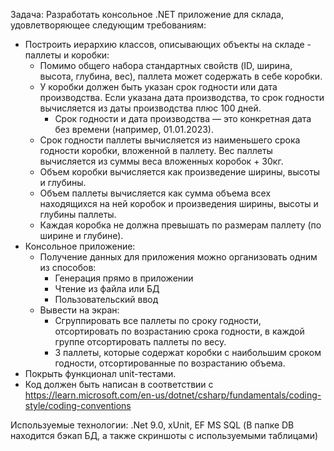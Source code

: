 Задача:
Разработать консольное .NET приложение для склада, удовлетворяющее следующим требованиям:
- Построить иерархию классов, описывающих объекты на складе - паллеты и коробки:
    - Помимо общего набора стандартных свойств (ID, ширина, высота, глубина, вес), паллета может содержать в себе коробки.
    - У коробки должен быть указан срок годности или дата производства. Если указана дата производства, то срок годности вычисляется из даты производства плюс 100 дней.
        - Срок годности и дата производства — это конкретная дата без времени (например, 01.01.2023).
    - Срок годности паллеты вычисляется из наименьшего срока годности коробки, вложенной в паллету. Вес паллеты вычисляется из суммы веса вложенных коробок + 30кг.
    - Объем коробки вычисляется как произведение ширины, высоты и глубины.
    - Объем паллеты вычисляется как сумма объема всех находящихся на ней коробок и произведения ширины, высоты и глубины паллеты.
    - Каждая коробка не должна превышать по размерам паллету (по ширине и глубине).
- Консольное приложение:
    - Получение данных для приложения можно организовать одним из способов:
        - Генерация прямо в приложении
        - Чтение из файла или БД
        - Пользовательский ввод
    - Вывести на экран:
        - Сгруппировать все паллеты по сроку годности, отсортировать по возрастанию срока годности, в каждой группе отсортировать паллеты по весу.
        - 3 паллеты, которые содержат коробки с наибольшим сроком годности, отсортированные по возрастанию объема.
- Покрыть функционал unit-тестами.
- Код должен быть написан в соответствии с https://learn.microsoft.com/en-us/dotnet/csharp/fundamentals/coding-style/coding-conventions

Используемые технологии: .Net 9.0, xUnit, EF MS SQL
(В папке DB находится бэкап БД, а также скриншоты с используемыми таблицами)
